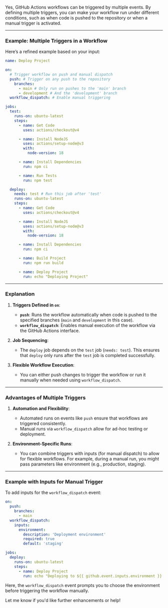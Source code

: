 Yes, GitHub Actions workflows can be triggered by multiple events. By defining multiple triggers, you can make your workflow run under different conditions, such as when code is pushed to the repository or when a manual trigger is activated.

---

### Example: Multiple Triggers in a Workflow

Here’s a refined example based on your input:

```yaml
name: Deploy Project

on:
  # Trigger workflow on push and manual dispatch
  push: # Trigger on any push to the repository
    branches:
      - main # Only run on pushes to the 'main' branch
      - development # And the 'development' branch
  workflow_dispatch: # Enable manual triggering

jobs:
  test:
    runs-on: ubuntu-latest
    steps:
      - name: Get Code
        uses: actions/checkout@v4

      - name: Install NodeJS
        uses: actions/setup-node@v3
        with:
          node-version: 18

      - name: Install Dependencies
        run: npm ci

      - name: Run Tests
        run: npm test

  deploy:
    needs: test # Run this job after 'test'
    runs-on: ubuntu-latest
    steps:
      - name: Get Code
        uses: actions/checkout@v4

      - name: Install NodeJS
        uses: actions/setup-node@v3
        with:
          node-version: 18

      - name: Install Dependencies
        run: npm ci

      - name: Build Project
        run: npm run build

      - name: Deploy Project
        run: echo "Deploying Project"
```

---

### Explanation

1. **Triggers Defined in `on`**:
   - **`push`**: Runs the workflow automatically when code is pushed to the specified branches (`main` and `development` in this case).
   - **`workflow_dispatch`**: Enables manual execution of the workflow via the GitHub Actions interface.

2. **Job Sequencing**:
   - The `deploy` job depends on the `test` job (`needs: test`). This ensures that `deploy` only runs after the `test` job is completed successfully.

3. **Flexible Workflow Execution**:
   - You can either push changes to trigger the workflow or run it manually when needed using `workflow_dispatch`.

---

### Advantages of Multiple Triggers

1. **Automation and Flexibility**:
   - Automated runs on events like `push` ensure that workflows are triggered consistently.
   - Manual runs via `workflow_dispatch` allow for ad-hoc testing or deployment.

2. **Environment-Specific Runs**:
   - You can combine triggers with inputs (for manual dispatch) to allow for flexible workflows. For example, during a manual run, you might pass parameters like environment (e.g., production, staging).

---

### Example with Inputs for Manual Trigger

To add inputs for the `workflow_dispatch` event:

```yaml
on:
  push:
    branches:
      - main
  workflow_dispatch:
    inputs:
      environment:
        description: 'Deployment environment'
        required: true
        default: 'staging'

jobs:
  deploy:
    runs-on: ubuntu-latest
    steps:
      - name: Deploy Project
        run: echo "Deploying to ${{ github.event.inputs.environment }} environment"
```

Here, the `workflow_dispatch` event prompts you to choose the environment before triggering the workflow manually.

Let me know if you'd like further enhancements or help!
